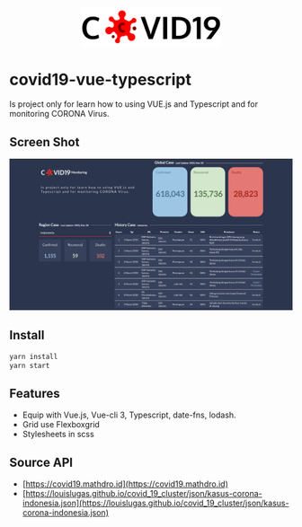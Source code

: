 <p align="center">
  <a href="https://github.com/riskinputra/covid19-vue-typescript">
    <img width="250" src="/src/assets/COvid@2x.png?raw=true">
  </a>
</p>

# covid19-vue-typescript
Is project only for learn how to using VUE.js and Typescript and for monitoring CORONA Virus.

## Screen Shot
<p align="center">
  <a href="https://github.com/riskinputra/covid19-vue-typescript">
    <img src="/src/assets/screenshot.png?">
  </a>
</p>

## Install
```shell
yarn install
yarn start
```

## Features
- Equip with Vue.js, Vue-cli 3, Typescript, date-fns, lodash.
- Grid use Flexboxgrid
- Stylesheets in scss

## Source API
- [https://covid19.mathdro.id](https://covid19.mathdro.id)
- [https://louislugas.github.io/covid_19_cluster/json/kasus-corona-indonesia.json](https://louislugas.github.io/covid_19_cluster/json/kasus-corona-indonesia.json)
